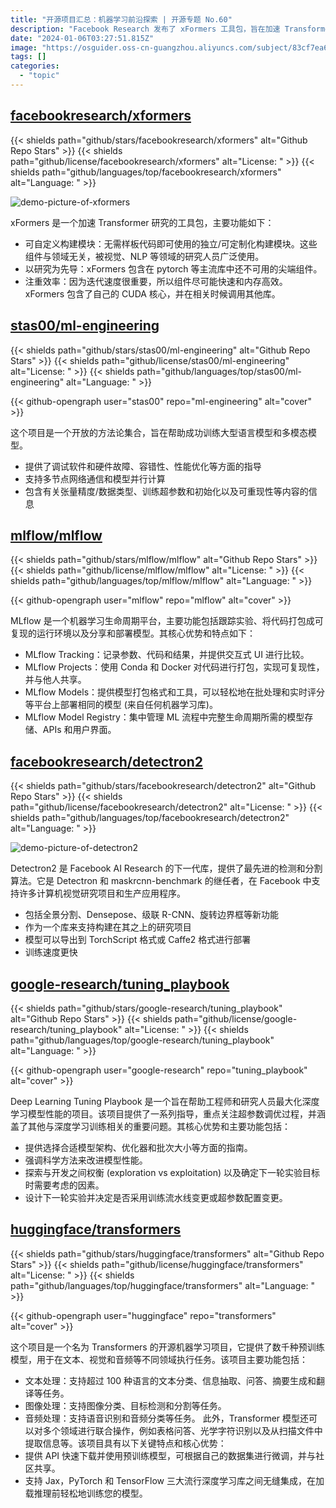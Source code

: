 ```yaml
---
title: "开源项目汇总：机器学习前沿探索 | 开源专题 No.60"
description: "Facebook Research 发布了 xFormers 工具包，旨在加速 Transformer 研究，提供了自定义构建模块和高效的组件。Google Research 的 Tuning Playbook 项目提供了深度学习模型性能最大化的指导，包括超参数调优和模型性能改进。Huggingface 的 Transformers 项目提供了数千种预训练模型，用于在文本、视觉和音频等领域执行任务。Stas00 的 ML Engineering 项目提供了训练大型语言模型和多模态模型的指导。Facebook Research 的 Detectron2 项目提供了最先进的检测和分割算法。MLflow 是一个机器学习生命周期平台，提供了实验跟踪、模型打包和部署等功能。"
date: "2024-01-06T03:27:51.815Z"
image: "https://osguider.oss-cn-guangzhou.aliyuncs.com/subject/83cf7ea6d7eccec74a725845f5de1eed.png"
tags: []
categories:
  - "topic"
---
```


## [facebookresearch/xformers](https://github.com/facebookresearch/xformers)

{{< shields path="github/stars/facebookresearch/xformers" alt="Github Repo Stars" >}} {{< shields path="github/license/facebookresearch/xformers" alt="License: " >}} {{< shields path="github/languages/top/facebookresearch/xformers" alt="Language: " >}}

![demo-picture-of-xformers](https://picgo-daily.oss-cn-guangzhou.aliyuncs.com/picgo-daily/2023/461726a6a9586e34da3cb5f0a5b1f8a6.png)

xFormers 是一个加速 Transformer 研究的工具包，主要功能如下：

- 可自定义构建模块：无需样板代码即可使用的独立/可定制化构建模块。这些组件与领域无关，被视觉、NLP 等领域的研究人员广泛使用。
- 以研究为先导：xFormers 包含在 pytorch 等主流库中还不可用的尖端组件。
- 注重效率：因为迭代速度很重要，所以组件尽可能快速和内存高效。xFormers 包含了自己的 CUDA 核心，并在相关时候调用其他库。
  
## [stas00/ml-engineering](https://github.com/stas00/ml-engineering)

{{< shields path="github/stars/stas00/ml-engineering" alt="Github Repo Stars" >}} {{< shields path="github/license/stas00/ml-engineering" alt="License: " >}} {{< shields path="github/languages/top/stas00/ml-engineering" alt="Language: " >}}

{{< github-opengraph user="stas00" repo="ml-engineering" alt="cover" >}}

这个项目是一个开放的方法论集合，旨在帮助成功训练大型语言模型和多模态模型。

- 提供了调试软件和硬件故障、容错性、性能优化等方面的指导
- 支持多节点网络通信和模型并行计算
- 包含有关张量精度/数据类型、训练超参数和初始化以及可重现性等内容的信息
  
## [mlflow/mlflow](https://github.com/mlflow/mlflow)

{{< shields path="github/stars/mlflow/mlflow" alt="Github Repo Stars" >}} {{< shields path="github/license/mlflow/mlflow" alt="License: " >}} {{< shields path="github/languages/top/mlflow/mlflow" alt="Language: " >}}

{{< github-opengraph user="mlflow" repo="mlflow" alt="cover" >}}

MLflow 是一个机器学习生命周期平台，主要功能包括跟踪实验、将代码打包成可复现的运行环境以及分享和部署模型。其核心优势和特点如下：

- MLflow Tracking：记录参数、代码和结果，并提供交互式 UI 进行比较。
- MLflow Projects：使用 Conda 和 Docker 对代码进行打包，实现可复现性，并与他人共享。
- MLflow Models：提供模型打包格式和工具，可以轻松地在批处理和实时评分等平台上部署相同的模型 (来自任何机器学习库)。
- MLflow Model Registry：集中管理 ML 流程中完整生命周期所需的模型存储、APIs 和用户界面。
  
## [facebookresearch/detectron2](https://github.com/facebookresearch/detectron2)

{{< shields path="github/stars/facebookresearch/detectron2" alt="Github Repo Stars" >}} {{< shields path="github/license/facebookresearch/detectron2" alt="License: " >}} {{< shields path="github/languages/top/facebookresearch/detectron2" alt="Language: " >}}

![demo-picture-of-detectron2](https://osguider.oss-cn-guangzhou.aliyuncs.com/subject/d042de87d91e3f44e4d16fed24f80ad0.jpeg)

Detectron2 是 Facebook AI Research 的下一代库，提供了最先进的检测和分割算法。它是 Detectron 和 maskrcnn-benchmark 的继任者，在 Facebook 中支持许多计算机视觉研究项目和生产应用程序。

- 包括全景分割、Densepose、级联 R-CNN、旋转边界框等新功能
- 作为一个库来支持构建在其之上的研究项目
- 模型可以导出到 TorchScript 格式或 Caffe2 格式进行部署
- 训练速度更快
  
## [google-research/tuning_playbook](https://github.com/google-research/tuning_playbook)

{{< shields path="github/stars/google-research/tuning_playbook" alt="Github Repo Stars" >}} {{< shields path="github/license/google-research/tuning_playbook" alt="License: " >}} {{< shields path="github/languages/top/google-research/tuning_playbook" alt="Language: " >}}

{{< github-opengraph user="google-research" repo="tuning_playbook" alt="cover" >}}

Deep Learning Tuning Playbook 是一个旨在帮助工程师和研究人员最大化深度学习模型性能的项目。该项目提供了一系列指导，重点关注超参数调优过程，并涵盖了其他与深度学习训练相关的重要问题。其核心优势和主要功能包括：

- 提供选择合适模型架构、优化器和批次大小等方面的指南。
- 强调科学方法来改进模型性能。
- 探索与开发之间权衡 (exploration vs exploitation) 以及确定下一轮实验目标时需要考虑的因素。
- 设计下一轮实验并决定是否采用训练流水线变更或超参数配置变更。
  
## [huggingface/transformers](https://github.com/huggingface/transformers)

{{< shields path="github/stars/huggingface/transformers" alt="Github Repo Stars" >}} {{< shields path="github/license/huggingface/transformers" alt="License: " >}} {{< shields path="github/languages/top/huggingface/transformers" alt="Language: " >}}

{{< github-opengraph user="huggingface" repo="transformers" alt="cover" >}}

这个项目是一个名为 Transformers 的开源机器学习项目，它提供了数千种预训练模型，用于在文本、视觉和音频等不同领域执行任务。该项目主要功能包括：

- 文本处理：支持超过 100 种语言的文本分类、信息抽取、问答、摘要生成和翻译等任务。
- 图像处理：支持图像分类、目标检测和分割等任务。
- 音频处理：支持语音识别和音频分类等任务。
此外，Transformer 模型还可以对多个领域进行联合操作，例如表格问答、光学字符识别以及从扫描文件中提取信息等。该项目具有以下关键特点和核心优势：
- 提供 API 快速下载并使用预训练模型，可根据自己的数据集进行微调，并与社区共享。
- 支持 Jax，PyTorch 和 TensorFlow 三大流行深度学习库之间无缝集成，在加载推理前轻松地训练您的模型。
  
